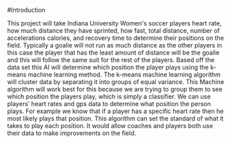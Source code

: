 #Introduction 

This project will take Indiana University Women's soccer players heart rate, how much distance they have sprinted, how fast, 
total distance, number of accelerations calories, and recovery time to determine their positions on the field. Typically a 
goalie will not run as much distance as the other players in this case the player that has the least amount of distance will 
be the goalie and this will follow the same suit for the rest of the players. Based off the data set this AI will determine 
which position the player plays using the k-means machine learning method. The k-means machine learning algorithm will cluster 
data by separating it into groups of equal variance. This Machine algorithm will work best for this because we are trying to 
group them to see which position the players play, which is simply a classifier.  We can use players’ heart rates and gps data 
to determine what position the person plays. For example we know that if a player has a specific heart rate then he most 
likely plays that position. This algorithm can set the standard of what it takes to play each position. It would allow coaches 
and players both use their data to make improvements on the field.





